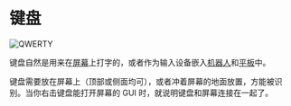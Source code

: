 # 键盘

![QWERTY](oredict:oc:keyboard)

键盘自然是用来在[屏幕](screen1.md)上打字的，或者作为输入设备嵌入[机器人](robot.md)和[平板](../item/tablet.md)中。

键盘需要放在屏幕上（顶部或侧面均可），或者冲着屏幕的地面放置，方能被识别。当你右击键盘能打开屏幕的 GUI 时，就说明键盘和屏幕连接在一起了。
